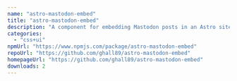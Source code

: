 ```yaml
---
name: "astro-mastodon-embed"
title: "astro-mastodon-embed"
description: "A component for embedding Mastodon posts in an Astro site."
categories:
  - "css+ui"
npmUrl: "https://www.npmjs.com/package/astro-mastodon-embed"
repoUrl: "https://github.com/ghall89/astro-mastodon-embed"
homepageUrl: "https://github.com/ghall89/astro-mastodon-embed"
downloads: 2
---
```

